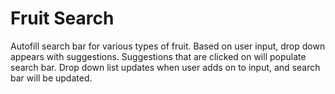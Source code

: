 # Fruit Search
Autofill search bar for various types of fruit. Based on user input, drop down appears with suggestions. Suggestions that are clicked on will populate search bar. Drop down list updates when user adds on to input, and search bar will be updated.
